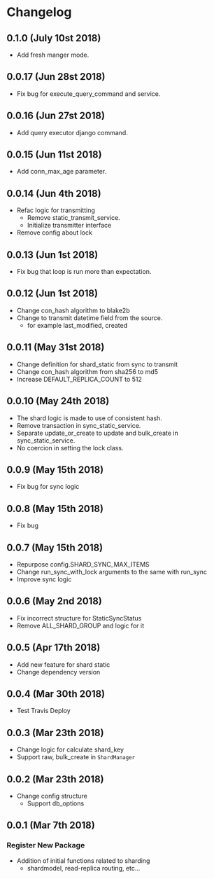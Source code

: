 Changelog
=========
0.1.0 (July 10st 2018)
-------------------
- Add fresh manger mode.

0.0.17 (Jun 28st 2018)
-------------------
- Fix bug for execute_query_command and service.

0.0.16 (Jun 27st 2018)
-------------------
- Add query executor django command.

0.0.15 (Jun 11st 2018)
-------------------
- Add conn_max_age parameter.

0.0.14 (Jun 4th 2018)
-------------------
- Refac logic for transmitting
    - Remove static_transmit_service.
    - Initialize transmitter interface
- Remove config about lock

0.0.13 (Jun 1st 2018)
-------------------
- Fix bug that loop is run more than expectation.

0.0.12 (Jun 1st 2018)
-------------------
- Change con_hash algorithm to blake2b
- Change to transmit datetime field from the source.
    - for example last_modified, created

0.0.11 (May 31st 2018)
-------------------
- Change definition for shard_static from sync to transmit
- Change con_hash algorithm from sha256 to md5
- Increase DEFAULT_REPLICA_COUNT to 512

0.0.10 (May 24th 2018)
-------------------
- The shard logic is made to use of consistent hash.
- Remove transaction in sync_static_service.
- Separate update_or_create to update and bulk_create in sync_static_service.
- No coercion in setting the lock class.

0.0.9 (May 15th 2018)
-------------------
- Fix bug for sync logic

0.0.8 (May 15th 2018)
-------------------
- Fix bug

0.0.7 (May 15th 2018)
-------------------
- Repurpose config.SHARD_SYNC_MAX_ITEMS
- Change run_sync_with_lock arguments to the same with run_sync
- Improve sync logic

0.0.6 (May 2nd 2018)
------------------
- Fix incorrect structure for StaticSyncStatus
- Remove ALL_SHARD_GROUP and logic for it

0.0.5 (Apr 17th 2018)
------------------
- Add new feature for shard static
- Change dependency version

0.0.4 (Mar 30th 2018)
------------------
- Test Travis Deploy

0.0.3 (Mar 23th 2018)
------------------
- Change logic for calculate shard_key
- Support raw, bulk_create in `ShardManager`

0.0.2 (Mar 23th 2018)
------------------
- Change config structure
  - Support db_options


0.0.1 (Mar 7th 2018)
------------------

### Register New Package
- Addition of initial functions related to sharding
    - shardmodel, read-replica routing, etc...
